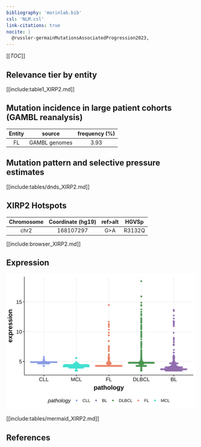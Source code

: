 ```yaml
---
bibliography: 'morinlab.bib'
csl: 'NLM.csl'
link-citations: true
nocite: |
  @russler-germainMutationsAssociatedProgression2023, 
---
```

[[_TOC_]]


## Relevance tier by entity

[[include:table1_XIRP2.md]]

## Mutation incidence in large patient cohorts (GAMBL reanalysis)

|Entity|source       |frequency (%)|
|:------:|:-------------:|:-------------:|
|FL    |GAMBL genomes|3.93         |

## Mutation pattern and selective pressure estimates

[[include:tables/dnds_XIRP2.md]]




## XIRP2 Hotspots

| Chromosome |Coordinate (hg19) | ref>alt | HGVSp | 
 | :---:| :---: | :--: | :---: |
| chr2 | 168107297 | G>A | R3132Q |

[[include:browser_XIRP2.md]]

## Expression
![](images/gene_expression/XIRP2_by_pathology.svg)
<!-- ORIGIN: russler-germainMutationsAssociatedProgression2023a -->
<!-- FL: russler-germainMutationsAssociatedProgression2023b -->

[[include:tables/mermaid_XIRP2.md]]

## References

